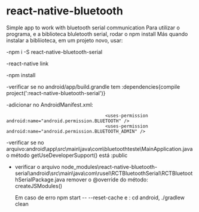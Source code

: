 # react-native-bluetooth
Simple app to work with bluetooth serial communication
Para utilizar o programa, e a biblioteca bluletooth serial, rodar o npm install
Más quando instalar a bibliioteca, em um projeto novo, usar:

  -npm i -S react-native-bluetooth-serial
  
  -react-native link
  
  -npm install
  
  -verificar se no android/app/build.grandle tem :dependencies{compile project(':react-native-bluetooth-serial')}
  
  -adicionar no AndroidManifest.xml:     
  
                                         <uses-permission android:name="android.permission.BLUETOOTH" />
                                         <uses-permission android:name="android.permission.BLUETOOTH_ADMIN" />
                                         
                                         
  -verificar se no arquivo:android\app\src\main\java\com\bluetoothteste\MainApplication.java
    o método getUseDeveloperSupport() está :public
    
    
  - verificar o arquivo node_modules\react-native-bluetooth-    serial\android\src\main\java\com\rusel\RCTBluetoothSerial\RCTBluetoothSerialPackage.java
    remover o @override do método: createJSModules()
  
    Em caso de erro       npm start -- --reset-cache e : cd android, ./gradlew clean
